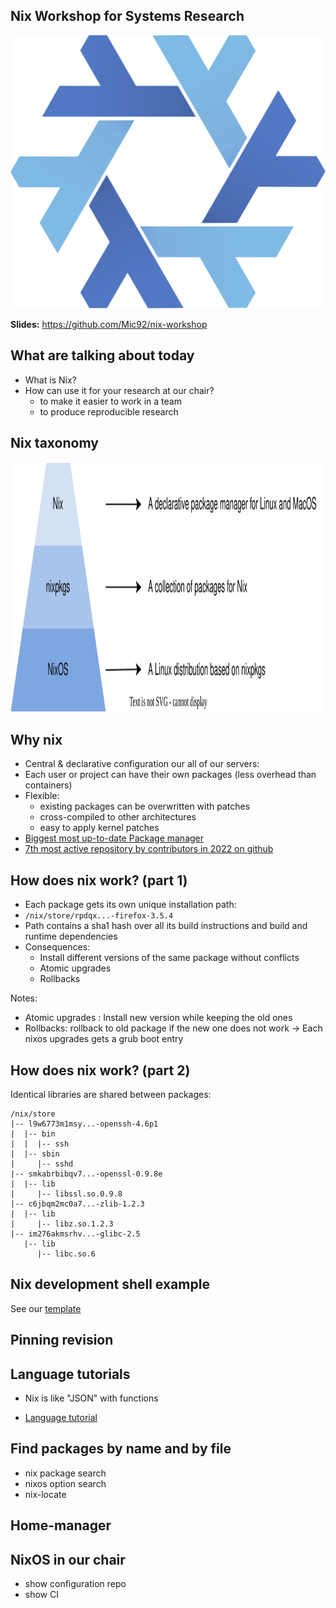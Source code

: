 ## Nix Workshop for Systems Research

<img class="plain" src="nix-snowflake.svg"></img>

**Slides:** https://github.com/Mic92/nix-workshop



## What are talking about today

- What is Nix?
- How can use it for your research at our chair?
  - to make it easier to work in a team
  - to produce reproducible research



## Nix taxonomy

<img class="plain" src="pyramid.drawio.svg" height="400"></img>



## Why nix

- Central & declarative configuration our all of our servers:
- Each user or project can have their own packages (less overhead than containers)
- Flexible: 
  - existing packages can be overwritten with patches 
  - cross-compiled to other architectures
  - easy to apply kernel patches
- [Biggest most up-to-date Package manager](https://repology.org/graph/map_repo_size_fresh.svg)
- [7th most active repository by contributors in 2022 on github](https://octoverse.github.com/2022/state-of-open-source)



## How does nix work? (part 1)

- Each package gets its own unique installation path:
- `/nix/store/rpdqx...-firefox-3.5.4`
- Path contains a sha1 hash over all its build instructions and build and
  runtime dependencies
- Consequences: 
  - Install different versions of the same package without conflicts
  - Atomic upgrades
  - Rollbacks

Notes:
  - Atomic upgrades : Install new version while keeping the old ones
  - Rollbacks: rollback to old package if the new one does not work -> Each nixos upgrades gets a grub boot entry

## How does nix work? (part 2)

Identical libraries are shared between packages:

```
/nix/store 
|-- l9w6773m1msy...-openssh-4.6p1
|  |-- bin
|  |  |-- ssh
|  |-- sbin
|     |-- sshd
|-- smkabrbibqv7...-openssl-0.9.8e
|  |-- lib
|     |-- libssl.so.0.9.8
|-- c6jbqm2mc0a7...-zlib-1.2.3
|  |-- lib
|     |-- libz.so.1.2.3
|-- im276akmsrhv...-glibc-2.5
   |-- lib
      |-- libc.so.6
```



## Nix development shell example

See our [template](https://github.com/TUM-DSE/doctor-cluster-config/tree/master/templates)



## Pinning revision



## Language tutorials

- Nix is like "JSON" with functions

- [Language tutorial](https://nix.dev/tutorials/nix-language)



## Find packages by name and by file

- nix package search
- nixos option search
- nix-locate



## Home-manager



## NixOS in our chair

- show configuration repo
- show CI
